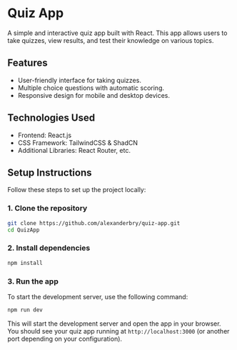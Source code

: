 # Quiz App

A simple and interactive quiz app built with React. This app allows users to take quizzes, view results, and test their knowledge on various topics.

## Features
- User-friendly interface for taking quizzes.
- Multiple choice questions with automatic scoring.
- Responsive design for mobile and desktop devices.

## Technologies Used
- Frontend: React.js
- CSS Framework: TailwindCSS & ShadCN
- Additional Libraries: React Router, etc.

## Setup Instructions

Follow these steps to set up the project locally:

### 1. Clone the repository
```bash
git clone https://github.com/alexanderbry/quiz-app.git
cd QuizApp
```

### 2. Install dependencies
```bash
npm install
```

### 3. Run the app
To start the development server, use the following command:
```bash
npm run dev
```

This will start the development server and open the app in your browser. You should see your quiz app running at `http://localhost:3000` (or another port depending on your configuration).